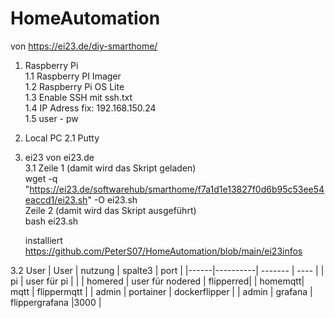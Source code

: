 # HomeAutomation

von https://ei23.de/diy-smarthome/



1. Raspberry Pi   
1.1 Raspberry PI Imager   
1.2 Raspberry Pi OS Lite  
1.3 Enable SSH mit ssh.txt  
1.4 IP Adress fix: 192.168.150.24  
1.5 user - pw   


2. Local PC
2.1 Putty

3. ei23 von  ei23.de  
3.1 Zeile 1 (damit wird das Skript geladen)  
      wget -q "https://ei23.de/softwarehub/smarthome/f7a1d1e13827f0d6b95c53ee54eaccd1/ei23.sh" -O ei23.sh  
    Zeile 2 (damit wird das Skript ausgeführt)  
      bash ei23.sh  
      
      installiert https://github.com/PeterS07/HomeAutomation/blob/main/ei23infos
            
      
3.2 User
   | User |  nutzung | spalte3 | port |
   |------|----------| ------- | ---- |
   | pi | user für pi |  |
   | homered | user  für nodered | flipperred|
   | homemqtt| mqtt | flippermqtt |
   | admin | portainer | dockerflipper |
   | admin | grafana | flippergrafana |3000 |
